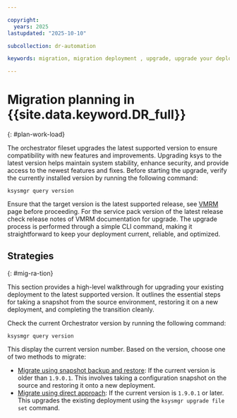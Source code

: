 ```yaml
---

copyright:
  years: 2025
lastupdated: "2025-10-10"

subcollection: dr-automation

keywords: migration, migration deployment , upgrade, upgrade your deployment, snapshot

---
```


# Migration planning in {{site.data.keyword.DR_full}}
{: #plan-work-load}



The orchestrator fileset upgrades the latest supported version to ensure compatibility with new features and improvements. Upgrading ksys to the latest version helps maintain system stability, enhance security, and provide access to the newest features and fixes. Before starting the upgrade, verify the currently installed version by running the following command:

```ksysmgr query version```

Ensure that the target version is the latest supported release, see [VMRM](https://www.ibm.com/docs/en/vmrmdr) page before proceeding. For the service pack version of the latest release check release notes of VMRM documentation for upgrade. The upgrade process is performed through a simple CLI command, making it straightforward to keep your deployment current, reliable, and optimized.

## Strategies
{: #mig-ra-tion}

This section provides a high-level walkthrough for upgrading your existing deployment to the latest supported version. It outlines the essential steps for taking a snapshot from the source environment, restoring it on a new deployment, and completing the transition cleanly.

Check the current Orchestrator version by running the following command:

```ksysmgr query version```

This display the current version number. Based on the version, choose one of two methods to migrate:

- [Migrate using snapshot backup and restore](/docs/dr-automation-powervs?topic=dr-automation-powervs-snapshot-mig): If the current version is older than `1.9.0.1`. This involves taking a configuration snapshot on the source and restoring it onto a new deployment.
- [Migrate using direct approach](/docs/dr-automation-powervs?topic=dr-automation-powervs-Upgrade-fil-set): If the current version is `1.9.0.1` or later. This upgrades the existing deployment using the `ksysmgr upgrade file set` command.
